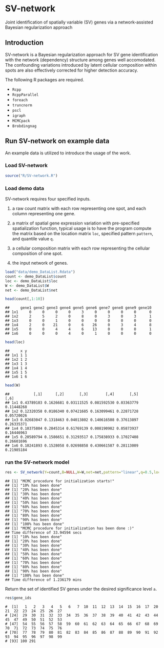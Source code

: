 # SV-network
Joint identification of spatially variable (SV) genes via a network-assisted Bayesian regularization approach

## Introduction
SV-network is a Bayesian regularization approach for SV gene identification with the network (dependency) structure among genes well accomodated. The confounding variations introduced by latent cellular composition within spots are also effectively corrected for higher detection accuracy.

The following R packages are required.

- ``Rcpp``
- ``RcppParallel``
- ``foreach``
- ``truncnorm``
- ``pscl``
- ``igraph``
- ``MCMCpack``
- ``Brobdingnag``

## Run SV-network on example data
An example data is utilized to introduce the usage of the work.

### Load SV-network

```r
source("R/SV-network.R")
```

### Load demo data
SV-network requires four specified inputs.

1. a raw count matrix with each row representing one spot, and each column representing one gene.

2. a matrix of spatial gene expression variation with pre-specified spatialization function, typical usage is to have the program compute the matrix based on the location matrix `loc`, specified pattern `pattern`, and quantile value `q`.

3. a cellular composition matrix with each row representing the cellular composition of one spot.

4. the input network of genes.


```r
load("data/demo_DataList.Rdata")
count <- demo_DataList$count
loc <- demo_DataList$loc
W <- demo_DataList$W
net <- demo_DataList$net
```


```r
head(count[,1:10])
```

```
##     gene1 gene2 gene3 gene4 gene5 gene6 gene7 gene8 gene9 gene10
## 1x1     0     0     0     0     3     0     0     0     0      0
## 1x2     2     5     2     0     8     0     3     0     3      1
## 1x3     0     0     1     0     0     0     0     0     0      0
## 1x4     2     0    21     0     6    26     0     3     4      8
## 1x5     0     0     4     4     6    13     0     0     0      1
## 1x6     0     0     0     4     0     1     0     0     0      0
```


```r
head(loc)
```

```
##     x y
## 1x1 1 1
## 1x2 1 2
## 1x3 1 3
## 1x4 1 4
## 1x5 1 5
## 1x6 1 6
```


```r
head(W)
```

```
##           [,1]      [,2]       [,3]        [,4]       [,5]       [,6]
## 1x1 0.43789103 0.1626681 0.03111525 0.081592530 0.03363779 0.11448268
## 1x2 0.12320358 0.0186340 0.07421685 0.163099461 0.22871728 0.05720026
## 1x3 0.02683047 0.1318463 0.04013802 0.140616508 0.37613897 0.26335371
## 1x4 0.10375804 0.2845314 0.61769139 0.008190982 0.05873937 0.16446963
## 1x5 0.20589794 0.1586651 0.31293517 0.175838933 0.17027408 0.26601696
## 1x6 0.10241893 0.1528058 0.02698858 0.430661587 0.28113009 0.21985184
```

### run the SV-network model

```r
res <- SV_network(Y=count,B=NULL,W=W,net=net,pattern="linear",q=0.5,loc=loc,alpha=0.05,vrbs=T)
```

```
## [1] "MCMC procedure for initialization starts!"
## [1] "10% has been done"
## [1] "20% has been done"
## [1] "30% has been done"
## [1] "40% has been done"
## [1] "50% has been done"
## [1] "60% has been done"
## [1] "70% has been done"
## [1] "80% has been done"
## [1] "90% has been done"
## [1] "100% has been done"
## [1] "MCMC procedure for initialization has been done :)"
## Time difference of 33.94594 secs
## [1] "10% has been done"
## [1] "20% has been done"
## [1] "30% has been done"
## [1] "40% has been done"
## [1] "50% has been done"
## [1] "60% has been done"
## [1] "70% has been done"
## [1] "80% has been done"
## [1] "90% has been done"
## [1] "100% has been done"
## Time difference of 1.236179 mins
```

Return the set of identified SV genes under the desired significance level `a`.

```r
res$gene_ids
```

```
#  [1]   1   2   3   4   5   6   7  10  11  12  13  14  15  16  17  20  21  22  23  24  25  26  27
# [24]  29  30  31  32  33  34  35  36  37  38  39  40  41  42  43  44  45  47  49  50  51  52  53
# [47]  54  55  56  57  58  59  60  61  62  63  64  65  66  67  68  69  70  71  72  73  74  75  76
# [70]  77  78  79  80  81  82  83  84  85  86  87  88  89  90  91  92  93  94  95  96  97  98  99
# [93] 100 291
```
